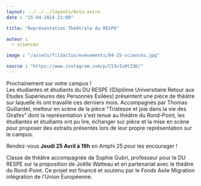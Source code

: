 ```yaml
---
layout: ../../../layouts/Actu.astro
date : "25-04-2024 23:00"

title: "Représentation Théâtrale du RESPE"

auteur :
  - sciences

image : "/assets/fildactus/evenements/04-25-sciences.jpg"

source : "https://www.instagram.com/p/C53vIsHtZdK/"
---
```


Prochainement sur votre campus !  
Les étudiantes et étudiants du DU RESPE ((Diplôme Universitaire Retour aux Etudes Supérieures des Personnes Exilées) présentent une pièce de théâtre sur laquelle ils ont travaillé ces derniers mois.
Accompagnés par Thomas Quillardet, metteur en scène de la pièce "Tristesse et joie dans la vie des Girafes" dont la représentation s'est tenue au théâtre du Rond-Point, les étudiantes et étudiants ont pu lire, échanger sur pièce et la mise en scène pour proposer des extraits présentés lors de leur propre représentation sur le campus.

Rendez-vous __Jeudi 25 Avril à 19h__ en Amphi 25 pour les encourager !

Classe de théâtre accompagnée de Sophie Gubri, professeur pour le DU RESPE sur la proposition de Joëlle Watteau et en partenariat avec le théâtre du Rond-Point. Ce projet est financé et soutenu par le Fonds Asile Migration intégration de l'Union Européenne.
